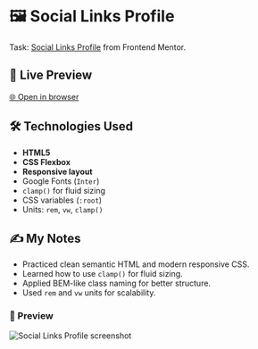 # 🖼️ Social Links Profile

Task: [Social Links Profile](https://www.frontendmentor.io/challenges/social-links-profile-UG32l9m6dQ) from Frontend Mentor.

## 🔗 Live Preview

[🌐 Open in browser](https://luckyfox.github.io/frontend-mentor-projects/social-links-profile/)

## 🛠️ Technologies Used

- **HTML5**
- **CSS Flexbox**
- **Responsive layout**
- Google Fonts (`Inter`)
- `clamp()` for fluid sizing
- CSS variables (`:root`)
- Units: `rem`, `vw`, `clamp()`

## ✍️ My Notes

- Practiced clean semantic HTML and modern responsive CSS.
- Learned how to use `clamp()` for fluid sizing.
- Applied BEM-like class naming for better structure.
- Used `rem` and `vw` units for scalability.

### 📸 Preview

![Social Links Profile screenshot](https://res.cloudinary.com/dz209s6jk/image/upload/v1705487899/Challenges/uexlm4gqpyytruswkf8a.jpg)
